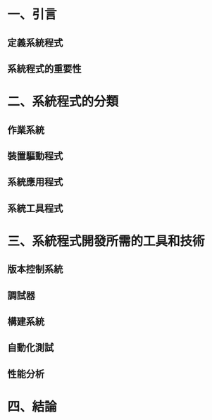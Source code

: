 # 一、引言

## 定義系統程式
## 系統程式的重要性
# 二、系統程式的分類

## 作業系統
## 裝置驅動程式
## 系統應用程式
## 系統工具程式

# 三、系統程式開發所需的工具和技術

## 版本控制系統
## 調試器
## 構建系統
## 自動化測試
## 性能分析

# 四、結論
